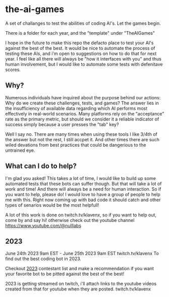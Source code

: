 # the-ai-games
A set of challanges to test the abilities of coding AI's. Let the games begin.

There is a folder for each year, and the "template" under "TheAIGames"

I hope in the future to make this repo the defacto place to test your AI's against the best of the best. It would be nice to automate the process of testing these AIs, and i'm open to suggestions on how to do that for next year. I feel like all there will always be "how it interfaces with you" and thus human involvement, but I would like to automate some tests with defenitave scores.

## Why?

Numerous individuals have inquired about the purpose behind our actions: Why do we create these challenges, tests, and games? The answer lies in the insufficiency of available data regarding which AI performs most effectively in real-world scenarios. Many platforms rely on the "acceptance" rate as the primary metric, but should we consider it a reliable indicator of success simply because a user presses the "tab" key? 

Well I say no. There are many times when using these tools I like 3/4th of the answer but not the rest, I still accpet it. And other times there are such wiled devations from best practices that could be dangerious to the untrained eye.

## What can I do to help?

I'm glad you asked! This takes a lot of time, I would like to build up some automated tests that these bots can suffer though. But that will take a lot of work and time! And there will always be a need for human interaction. So if you want to help, please do! I would love to have a group of people to help me with this. Right now coming up with bad code it should catch and other types of senarios would be the most helpfull!

A lot of this work is done on twitch.tv/klavenx, so if you want to help out, come by and say hi! otherwise check out the youtube channel https://www.youtube.com/@nulllabs

## 2023

June 24th 2023 9am EST - June 25th 2023 9am EST twitch.tv/klavenx To find out the best coding bot in 2023.

Checkout [2023](./2023/README.md) contestant list and make a recommendation if you want your favorite bot to be pitted against the best of the best!

2023 is getting streamed on twitch, i'll attach links to the youtube videos created from that for youtube when they are posted. twitch.tv/klavenx
